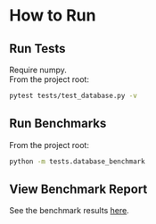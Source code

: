 # How to Run

## Run Tests
Require numpy.  
From the project root:
```bash
pytest tests/test_database.py -v
```

## Run Benchmarks
From the project root:
```bash
python -m tests.database_benchmark
```

## View Benchmark Report
See the benchmark results [here](sqlite_benchmark_results).